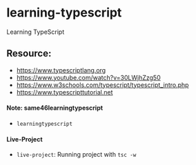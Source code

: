 # learning-typescript
Learning TypeScript

## Resource: 
- https://www.typescriptlang.org
- https://www.youtube.com/watch?v=30LWjhZzg50
- https://www.w3schools.com/typescript/typescript_intro.php
- https://www.typescripttutorial.net

#### Note: same46learningtypescript
- `learningtypescript`

#### Live-Project 
- `live-project`: Running project with `tsc -w`